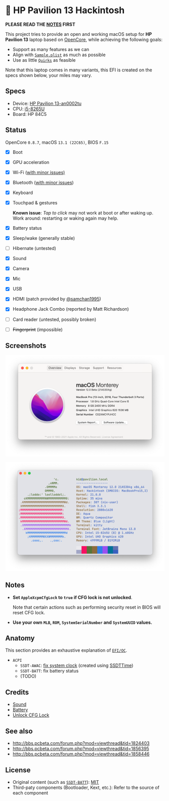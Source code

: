 # 🍎 HP Pavilion 13 Hackintosh

**PLEASE READ THE [NOTES](#notes) FIRST**

This project tries to provide an open and working macOS setup for **HP Pavilion 13** laptop based on [OpenCore](https://github.com/acidanthera/OpenCorePkg), while achieving the following goals:

- Support as many features as we can
- Align with [`Sample.plist`](https://github.com/acidanthera/OpenCorePkg/blob/master/Docs/Sample.plist) as much as possible
- Use as little [`Quirks`](https://dortania.github.io/docs/release/Configuration.html#:~:text=Quirks%20provides%20support%20for%20specific%20workarounds.) as feasible

Note that this laptop comes in many variants, this EFI is created on the specs shown below, your miles may vary.

## Specs

- Device: [HP Pavilion 13-an0002tu](https://support.hp.com/us-en/document/c06145752)
- CPU: [i5-8265U](https://ark.intel.com/content/www/us/en/ark/products/149088/intel-core-i5-8265u-processor-6m-cache-up-to-3-90-ghz.html)
- Board: HP 84C5

## Status

OpenCore `0.8.7`, macOS `13.1 (22C65)`, BIOS `F.15`

- [x] Boot
- [x] GPU acceleration
- [x] Wi-Fi ([with minor issues)](https://github.com/OpenIntelWireless/itlwm/issues)
- [x] Bluetooth ([with minor issues](https://github.com/OpenIntelWireless/IntelBluetoothFirmware/issues))
- [x] Keyboard
- [x] Touchpad & gestures

  **Known issue**: _Tap to click_ may not work at boot or after waking up. Work around: restarting or waking again may help.

- [x] Battery status
- [x] Sleep/wake (generally stable)
- [ ] Hibernate (untested)
- [x] Sound
- [x] Camera
- [x] Mic
- [x] USB
- [x] HDMI (patch provided by [@samchan1995](https://github.com/samchan1995))
- [x] Headphone Jack Combo (reported by Matt Richardson)
- [ ] Card reader (untested, possibly broken)
- [ ] ~~Fingerprint~~ (impossible)

## Screenshots

![Screenshot of about](Screenshots/about.png)

![Screenshot of neofetch](Screenshots/neofetch.png)

## Notes

- **Set `AppleXcpmCfgLock` to `true` if CFG lock is not unlocked**.

  Note that certain actions such as performing security reset in BIOS will reset CFG lock.

- **Use your own `MLB`, `ROM`, `SystemSerialNumber` and `SystemUUID` values.**

## Anatomy

This section provides an exhaustive explanation of [`EFI/OC`](EFI/OC).

- `ACPI`
  - `SSDT-AWAC`: [fix system clock](https://dortania.github.io/Getting-Started-With-ACPI/Universal/awac.html) (created using [SSDTTime](https://github.com/corpnewt/SSDTTime))
  - `SSDT-BATT`: fix battery status
  - (TODO)

## Credits

- [Sound](https://github.com/insanelydeepak/cloverHDA-for-Mac-OS-Sierra-10.12/issues/27#issuecomment-318953631)
- [Battery](https://github.com/the-eric-kwok/HP-Pavillion-bc015tx-Hackintosh/blob/682a675d778ad03faae3984913871c7b3648410b/SSDT/SSDT-BatteryFix-bc015tx.dsl)
- [Unlock CFG Lock](https://zhuanlan.zhihu.com/p/121655468)

## See also

- http://bbs.pcbeta.com/forum.php?mod=viewthread&tid=1824403
- http://bbs.pcbeta.com/forum.php?mod=viewthread&tid=1856395
- http://bbs.pcbeta.com/forum.php?mod=viewthread&tid=1858446

## License

- Original content (such as [`SSDT-BATT`](Source/SSDT-BATT.dsl)): [MIT](https://opensource.org/licenses/MIT)
- Third-paty components (Bootloader, Kext, etc.): Refer to the source of each component
